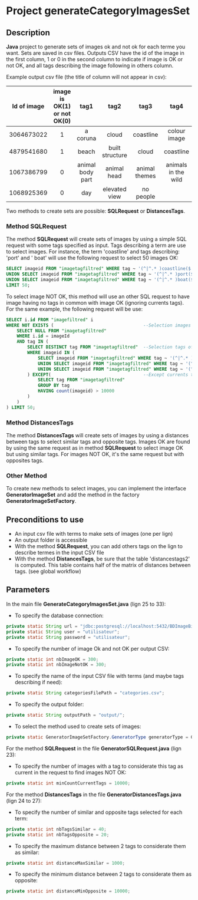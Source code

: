# Project generateCategoryImagesSet

## Description
__Java__ project to generate sets of images ok and not ok for each terme you want. Sets are saved in csv files. Outputs CSV have the id of the image in the first column, 1 or 0 in the second column to indicate if image is OK or not OK, and all tags describing the image following in others column.

Example output csv file (the title of column will not appear in csv):

| Id of image | image is OK(1) or not OK(0) | tag1 | tag2 | tag3 | tag4 | tag5 |
|:-----------:|:---------------------------:|:----------------:|:---------------:|:-------------:|:-------------------:|:-------------------:|
| 3064673022 | 1 | a coruna | cloud | coastline | colour image |  |
| 4879541680 | 1 | beach | built structure | cloud | coastline | colour image |
| 1067386799 | 0 | animal body part | animal head | animal themes | animals in the wild | chiang mai province |
| 1068925369 | 0 | day | elevated view | no people |  |  |

Two methods to create sets are possible: __SQLRequest__ or __DistancesTags__.

### Method SQLRequest
The method __SQLRequest__ will create sets of images by using a simple SQL request with some tags specified as input.
Tags describing a term are use to select images. For instance, the term 'coastline' and tags describing: 'port' and '	boat' will use the following request to select 50 images OK:
``` SQL
SELECT imageid FROM "imagetagfiltred" WHERE tag ~ '(^|^.* )coastline($| .*$)'
UNION SELECT imageid FROM "imagetagfiltred" WHERE tag ~ '(^|^.* )port($| .*$)'
UNION SELECT imageid FROM "imagetagfiltred" WHERE tag ~ '(^|^.* )boat($| .*$)'
LIMIT 50;
```

To select image NOT OK, this method will use an other SQL request to have image having no tags in common with image OK (ignoring currents tags). For the same example, the following request will be use:
``` SQL
SELECT i.id FROM "imagefiltred" i 
WHERE NOT EXISTS (                                  --Selection images haven't same tags images OK
    SELECT NULL FROM "imagetagfiltred" 
    WHERE i.id = imageId 
    AND tag IN (
        SELECT DISTINCT tag FROM "imagetagfiltred"  --Selection tags of images OK
        WHERE imageid IN (
            SELECT imageid FROM "imagetagfiltred" WHERE tag ~ '(^|^.* )coastline($| .*$)'
            UNION SELECT imageid FROM "imagetagfiltred" WHERE tag ~ '(^|^.* )port($| .*$)'
            UNION SELECT imageid FROM "imagetagfiltred" WHERE tag ~ '(^|^.* )boat($| .*$)'
        ) EXCEPT(                                   --Except currents tags
            SELECT tag FROM "imagetagfiltred"
            GROUP BY tag
            HAVING count(imageid) > 10000
        )
    )
) LIMIT 50;
```

### Method DistancesTags
The method __DistancesTags__ will create sets of images by using a distances between tags to select similar tags and opposite tags. Images OK are found by using the same request as in method __SQLRequest__ to select image OK but using similar tags. For images NOT OK, it's the same request but with opposites tags.

### Other Method
To create new methods to select images, you can implement the interface __GeneratorImageSet__ and add the method in the factory __GeneratorImageSetFactory__.

## Preconditions to use
* An input csv file with terms to make sets of images (one per lign)
* An output folder is accessible
* With the method __SQLRequest__, you can add others tags on the lign to describe termes in the input CSV file
* With the method __DistancesTags__, be sure that the table 'distancestags2' is computed. This table contains half of the matrix of distances between tags. (see global workflow)

## Parameters

In the main file __GenerateCategoryImagesSet.java__ (lign 25 to 33):
* To specify the database connection:
``` JAVA
private static String url = "jdbc:postgresql://localhost:5432/BDImageBig";
private static String user = "utilisateur";
private static String password = "utilisateur";
```
* To specify the number of image Ok and not OK per output CSV:
``` JAVA
private static int nbImageOK = 300;
private static int nbImageNotOK = 300;
```
* To specify the name of the input CSV file with terms (and maybe tags describing if need):
``` JAVA
private static String categoriesFilePath = "categories.csv";
 ```
* To specify the output folder:
``` JAVA
private static String outputPath = "output/";
 ```
* To select the method used to create sets of images:
``` JAVA
private static GeneratorImageSetFactory.GeneratorType generatorType = GeneratorImageSetFactory.GeneratorType.DistancesTags;
 ```
 
For the method __SQLRequest__ in the file __GeneratorSQLRequest.java__ (lign 23):
* To specify the number of images with a tag to considerate this tag as current in the request to find images NOT OK:
``` JAVA
private static int minCountCurrentTags = 10000;
 ```
 
For the method __DistancesTags__ in the file __GeneratorDistancesTags.java__ (lign 24 to 27):
* To specify the number of similar and opposite tags selected for each term:
``` JAVA
private static int nbTagsSimilar = 40;
private static int nbTagsOpposite = 20;
```
* To specify the maximum distance between 2 tags to considerate them as similar:
``` JAVA
private static int distanceMaxSimilar = 1000;
```
* To specify the minimum distance between 2 tags to considerate them as opposite:
``` JAVA
private static int distanceMinOpposite = 10000;
 ```
 
